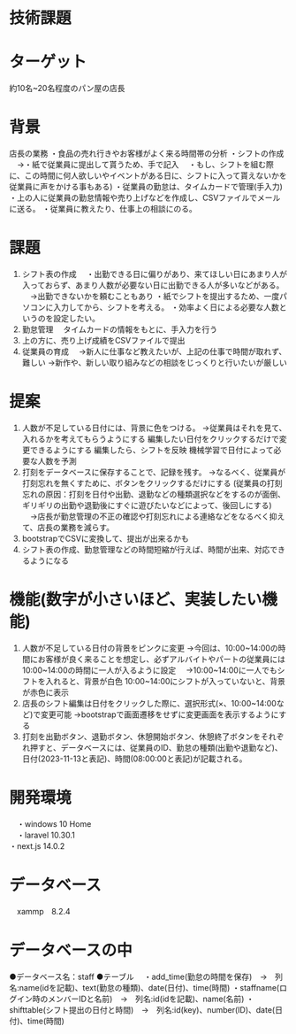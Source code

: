 # 技術課題

# ターゲット
約10名~20名程度のパン屋の店長

# 背景
店長の業務
・食品の売れ行きやお客様がよく来る時間帯の分析
・シフトの作成
　→・紙で従業員に提出して貰うため、手で記入
 　・もし、シフトを組む際に、この時間に何人欲しいやイベントがある日に、シフトに入って貰えないかを従業員に声をかける事もある)
・従業員の勤怠は、タイムカードで管理(手入力)
・上の人に従業員の勤怠情報や売り上げなどを作成し、CSVファイルでメールに送る。
・従業員に教えたり、仕事上の相談にのる。


# 課題
1. シフト表の作成
　・出勤できる日に偏りがあり、来てほしい日にあまり人が入っておらず、あまり人数が必要ない日に出勤できる人が多いなどがある。
  　→出勤できないかを頼むこともあり
  ・紙でシフトを提出するため、一度パソコンに入力してから、シフトを考える。
  ・効率よく日による必要な人数というのを設定したい。
2. 勤怠管理
　タイムカードの情報をもとに、手入力を行う
3. 上の方に、売り上げ成績をCSVファイルで提出
4. 従業員の育成
　→新人に仕事など教えたいが、上記の仕事で時間が取れず、難しい
  →新作や、新しい取り組みなどの相談をじっくりと行いたいが厳しい


# 提案
1. 人数が不足している日付には、背景に色をつける。
   →従業員はそれを見て、入れるかを考えてもらうようにする
   編集したい日付をクリックするだけで変更できるようにする
   編集したら、シフトを反映
   機械学習で日付によって必要な人数を予測
2. 打刻をデータベースに保存することで、記録を残す。
   →なるべく、従業員が打刻忘れを無くすために、ボタンをクリックするだけにする
   (従業員の打刻忘れの原因：打刻を日付や出勤、退勤などの種類選択などをするのが面倒、ギリギリの出勤や退勤後にすぐに遊びたいなどによって、後回しにする)
   　→店長が勤怠管理の不正の確認や打刻忘れによる連絡などをなるべく抑えて、店長の業務を減らす。
3. bootstrapでCSVに変換して、提出が出来るかも
4. シフト表の作成、勤怠管理などの時間短縮が行えば、時間が出来、対応できるようになる


# 機能(数字が小さいほど、実装したい機能)
1. 人数が不足している日付の背景をピンクに変更
   →今回は、10:00~14:00の時間にお客様が良く来ることを想定し、必ずアルバイトやパートの従業員には10:00~14:00の時間に一人が入るように設定
   　→10:00~14:00に一人でもシフトを入れると、背景が白色
      10:00~14:00にシフトが入っていないと、背景が赤色に表示
2. 店長のシフト編集は日付をクリックした際に、選択形式(×、10:00~14:00など)で変更可能
   →bootstrapで画面遷移をせずに変更画面を表示するようにする
3. 打刻を出勤ボタン、退勤ボタン、休憩開始ボタン、休憩終了ボタンをそれぞれ押すと、データベースには、従業員のID、勤怠の種類(出勤や退勤など)、日付(2023-11-13と表記)、時間(08:00:00と表記)が記載される。 


# 開発環境
　・windows 10 Home  
　・laravel 10.30.1  
  ・next.js 14.0.2  

# データベース
　xammp　8.2.4

# データベースの中
●データベース名：staff
●テーブル
　・add_time(勤怠の時間を保存)　→　列名:name(idを記載)、text(勤怠の種類)、date(日付)、time(時間)
  ・staffname(ログイン時のメンバーIDと名前)　→　列名:id(idを記載)、name(名前)
  ・shifttable(シフト提出の日付と時間)　→　列名:id(key)、number(ID)、date(日付)、time(時間)
